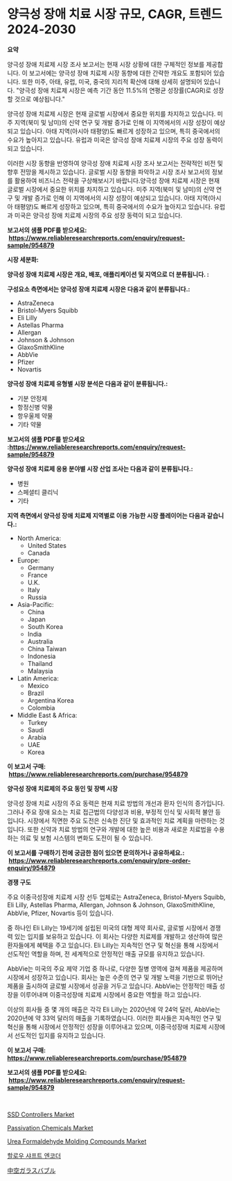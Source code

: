 <p><h1>양극성 장애 치료 시장 규모, CAGR, 트렌드 2024-2030</h1></p><p><strong>요약</strong></p>
<p><p>양극성 장애 치료제 시장 조사 보고서는 현재 시장 상황에 대한 구체적인 정보를 제공합니다. 이 보고서에는 양극성 장애 치료제 시장 동향에 대한 간략한 개요도 포함되어 있습니다. 또한 미주, 아태, 유럽, 미국, 중국의 지리적 확산에 대해 상세히 설명되어 있습니다. "양극성 장애 치료제 시장은 예측 기간 동안 11.5%의 연평균 성장률(CAGR)로 성장할 것으로 예상됩니다."</p><p>양극성 장애 치료제 시장은 현재 글로벌 시장에서 중요한 위치를 차지하고 있습니다. 미주 지역(북미 및 남미)의 신약 연구 및 개발 증가로 인해 이 지역에서의 시장 성장이 예상되고 있습니다. 아태 지역(아시아 태평양)도 빠르게 성장하고 있으며, 특히 중국에서의 수요가 높아지고 있습니다. 유럽과 미국은 양극성 장애 치료제 시장의 주요 성장 동력이 되고 있습니다.</p><p>이러한 시장 동향을 반영하여 양극성 장애 치료제 시장 조사 보고서는 전략적인 비전 및 향후 전망을 제시하고 있습니다. 글로벌 시장 동향을 파악하고 시장 조사 보고서의 정보를 활용하여 비즈니스 전략을 구상해보시기 바랍니다.양극성 장애 치료제 시장은 현재 글로벌 시장에서 중요한 위치를 차지하고 있습니다. 미주 지역(북미 및 남미)의 신약 연구 및 개발 증가로 인해 이 지역에서의 시장 성장이 예상되고 있습니다. 아태 지역(아시아 태평양)도 빠르게 성장하고 있으며, 특히 중국에서의 수요가 높아지고 있습니다. 유럽과 미국은 양극성 장애 치료제 시장의 주요 성장 동력이 되고 있습니다.</p></p>
<p><strong>보고서의 샘플 PDF를 받으세요: &nbsp;<a href="https://www.reliableresearchreports.com/enquiry/request-sample/954879">https://www.reliableresearchreports.com/enquiry/request-sample/954879</a></strong></p>
<p><strong>시장 세분화:</strong></p>
<p><strong> 양극성 장애 치료제 시장은 개요, 배포, 애플리케이션 및 지역으로 더 분류됩니다. :</strong></p>
<p><strong>구성요소 측면에서는 양극성 장애 치료제 시장은 다음과 같이 분류됩니다.:</strong></p>
<p><ul><li>AstraZeneca</li><li>Bristol-Myers Squibb</li><li>Eli Lilly</li><li>Astellas Pharma</li><li>Allergan</li><li>Johnson & Johnson</li><li>GlaxoSmithKline</li><li>AbbVie</li><li>Pfizer</li><li>Novartis</li></ul></p>
<p><strong> 양극성 장애 치료제 유형별 시장 분석은 다음과 같이 분류됩니다.:</strong></p>
<p><ul><li>기분 안정제</li><li>항정신병 약물</li><li>항우울제 약물</li><li>기타 약물</li></ul></p>
<p><strong>보고서의 샘플 PDF를 받으세요 :<a href="https://www.reliableresearchreports.com/enquiry/request-sample/954879">https://www.reliableresearchreports.com/enquiry/request-sample/954879</a></strong></p>
<p><strong> 양극성 장애 치료제 응용 분야별 시장 산업 조사는 다음과 같이 분류됩니다.:</strong></p>
<p><ul><li>병원</li><li>스페셜티 클리닉</li><li>기타</li></ul></p>
<p><strong>지역 측면에서 양극성 장애 치료제 지역별로 이용 가능한 시장 플레이어는 다음과 같습니다.:</strong></p>
<p><ul>
    <li>
        North America:
        <ul>
            <li>United States</li>
            <li>Canada</li>
        </ul>
    </li>
    <li>
        Europe:
        <ul>
            <li>Germany</li>
            <li>France</li>
            <li>U.K.</li>
            <li>Italy</li>
            <li>Russia</li>
        </ul>
    </li>
    <li>
        Asia-Pacific:
        <ul>
            <li>China</li>
            <li>Japan</li>
            <li>South Korea</li>
            <li>India</li>
            <li>Australia</li>
            <li>China Taiwan</li>
            <li>Indonesia</li>
            <li>Thailand</li>
            <li>Malaysia</li>
        </ul>
    </li>
    <li>
        Latin America:
        <ul>
            <li>Mexico</li>
            <li>Brazil</li>
            <li>Argentina Korea</li>
            <li>Colombia</li>
        </ul>
    </li>
    <li>
        Middle East & Africa:
        <ul>
            <li>Turkey</li>
            <li>Saudi</li>
            <li>Arabia</li>
            <li>UAE</li>
            <li>Korea</li>
        </ul>
    </li>
    </ul></p>
<p><strong>이 보고서 구매: &nbsp;<a href="https://www.reliableresearchreports.com/purchase/954879">https://www.reliableresearchreports.com/purchase/954879</a></strong></p>
<p><strong>양극성 장애 치료제의 주요 동인 및 장벽 시장</strong></p>
<p><p>양극성 장애 치료 시장의 주요 동력은 현재 치료 방법의 개선과 환자 인식의 증가입니다. 그러나 주요 장애 요소는 치료 접근법의 다양성과 비용, 부정적 인식 및 사회적 불안 등입니다. 시장에서 직면한 주요 도전은 신속한 진단 및 효과적인 치료 계획을 마련하는 것입니다. 또한 신약과 치료 방법의 연구와 개발에 대한 높은 비용과 새로운 치료법을 수용하는 의료 및 보험 시스템의 변화도 도전이 될 수 있습니다.</p></p>
<p><strong>이 보고서를 구매하기 전에 궁금한 점이 있으면 문의하거나 공유하세요.: &nbsp;<a href="https://www.reliableresearchreports.com/enquiry/pre-order-enquiry/954879">https://www.reliableresearchreports.com/enquiry/pre-order-enquiry/954879</a></strong></p>
<p><strong>경쟁 구도</strong></p>
<p><p>주요 이중극성장애 치료제 시장 선두 업체로는 AstraZeneca, Bristol-Myers Squibb, Eli Lilly, Astellas Pharma, Allergan, Johnson & Johnson, GlaxoSmithKline, AbbVie, Pfizer, Novartis 등이 있습니다. </p><p>중 하나인 Eli Lilly는 19세기에 설립된 미국의 대형 제약 회사로, 글로벌 시장에서 경쟁력 있는 입지를 보유하고 있습니다. 이 회사는 다양한 치료제를 개발하고 생산하여 많은 환자들에게 혜택을 주고 있습니다. Eli Lilly는 지속적인 연구 및 혁신을 통해 시장에서 선도적인 역할을 하며, 전 세계적으로 안정적인 매출 규모를 유지하고 있습니다.</p><p>AbbVie는 미국의 주요 제약 기업 중 하나로, 다양한 질병 영역에 걸쳐 제품을 제공하며 시장에서 성장하고 있습니다. 회사는 높은 수준의 연구 및 개발 노력을 기반으로 뛰어난 제품을 출시하여 글로벌 시장에서 성공을 거두고 있습니다. AbbVie는 안정적인 매출 성장을 이루어내며 이중극성장애 치료제 시장에서 중요한 역할을 하고 있습니다.</p><p>이상의 회사들 중 몇 개의 매출은 각각 Eli Lilly는 2020년에 약 24억 달러, AbbVie는 2020년에 약 33억 달러의 매출을 기록하였습니다. 이러한 회사들은 지속적인 연구 및 혁신을 통해 시장에서 안정적인 성장을 이루어내고 있으며, 이중극성장애 치료제 시장에서 선도적인 입지를 유지하고 있습니다.</p></p>
<p><strong>이 보고서 구매: &nbsp; <a href="https://www.reliableresearchreports.com/purchase/954879">https://www.reliableresearchreports.com/purchase/954879</a></strong></p>
<p><strong>보고서의 샘플 PDF를 받으세요: &nbsp;<a href="https://www.reliableresearchreports.com/enquiry/request-sample/954879">https://www.reliableresearchreports.com/enquiry/request-sample/954879</a></strong><strong></strong></p>
<p>&nbsp;</p>
<p><p><a href="https://view.publitas.com/reportprime-1/ssd-controllers-market-research-report-provides-critical-insights-that-can-help-shape-business-development-and-investment-strategies/">SSD Controllers Market</a></p><p><a href="https://iodized-pantydraco-05c.notion.site/Passivation-Chemicals-Market-Size-and-Growth-Market-Segmentation-Regional-and-Country-Breakdowns--f86aac85e5c740c6b84663a137442e90">Passivation Chemicals Market</a></p><p><a href="https://github.com/bobicer/Market-Research-Report-List-2/blob/main/urea-formaldehyde-molding-compounds-market.md">Urea Formaldehyde Molding Compounds Market</a></p><p><a href="https://medium.com/@bkszjgzqq1851/%ED%97%90%EB%A1%9C-%EC%83%A4%ED%94%84%ED%8A%B8-%EC%9D%B8%EC%BD%94%EB%8D%94-%EC%8B%9C%EC%9E%A5-%EA%B7%9C%EB%AA%A8-%EC%8B%9C%EC%9E%A5-%EC%A0%84%EB%A7%9D-%EB%B0%8F-%EC%8B%9C%EC%9E%A5-%EC%98%88%EC%B8%A1-2024%EB%85%84%EB%B6%80%ED%84%B0-2031%EB%85%84-6c580a248ff7">할로우 샤프트 엔코더</a></p><p><a href="https://medium.com/@cheryledianeweber9eti23wjw9/%E3%83%9B%E3%83%AD%E3%82%A6%E3%82%AC%E3%83%A9%E3%82%B9%E3%83%90%E3%83%96%E3%83%AB%E5%B8%82%E5%A0%B4-%E7%AB%B6%E4%BA%89%E5%88%86%E6%9E%90-%E5%B8%82%E5%A0%B4%E3%81%AE%E3%83%88%E3%83%AC%E3%83%B3%E3%83%89-2031%E5%B9%B4%E3%81%BE%E3%81%A7%E3%81%AE%E4%BA%88%E6%B8%AC-d9e78167c7a7">中空ガラスバブル</a></p></p>
